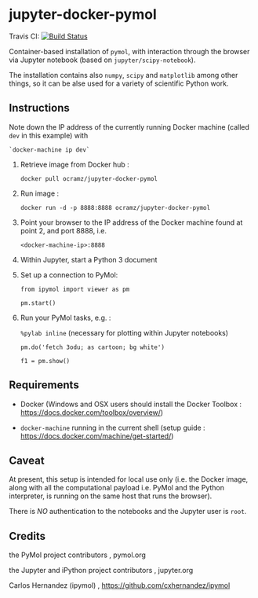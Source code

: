 # jupyter-docker-pymol

Travis CI: [![Build Status](https://travis-ci.org/ocramz/jupyter-docker-pymol.svg?branch=master)](https://travis-ci.org/ocramz/jupyter-docker-pymol)

Container-based installation of `pymol`, with interaction through the browser via Jupyter notebook (based on `jupyter/scipy-notebook`).

The installation contains also `numpy`, `scipy` and `matplotlib` among other things, so it can be alse used for a variety of scientific Python work.


## Instructions


Note down the IP address of the currently running Docker machine (called `dev` in this example) with 

    `docker-machine ip dev`


1. Retrieve image from Docker hub :

    `docker pull ocramz/jupyter-docker-pymol`


2. Run image :
  
    `docker run -d -p 8888:8888 ocramz/jupyter-docker-pymol`

3. Point your browser to the IP address of the Docker machine found at point 2, and port 8888, i.e.

    `<docker-machine-ip>:8888`

4. Within Jupyter, start a Python 3 document

5. Set up a connection to PyMol:

    `from ipymol import viewer as pm`

    `pm.start()`

6. Run your PyMol tasks, e.g. :

    `%pylab inline` (necessary for plotting within Jupyter notebooks)

    `pm.do('fetch 3odu; as cartoon; bg white')`

    `f1 = pm.show()`







## Requirements

* Docker (Windows and OSX users should install the Docker Toolbox : https://docs.docker.com/toolbox/overview/)

* `docker-machine` running in the current shell (setup guide : https://docs.docker.com/machine/get-started/)



## Caveat

At present, this setup is intended for local use only (i.e. the Docker image, along with all the computational payload i.e. PyMol and the Python interpreter, is running on the same host that runs the browser). 

There is *NO* authentication to the notebooks and the Jupyter user is `root`.





## Credits

the PyMol project contributors , pymol.org

the Jupyter and iPython project contributors , jupyter.org

Carlos Hernandez (ipymol) , https://github.com/cxhernandez/ipymol